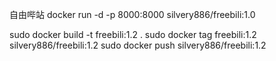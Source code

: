自由哔站
docker run -d -p 8000:8000 silvery886/freebili:1.0

sudo docker build -t freebili:1.2 .
sudo docker tag freebili:1.2 silvery886/freebili:1.2
sudo docker push silvery886/freebili:1.2